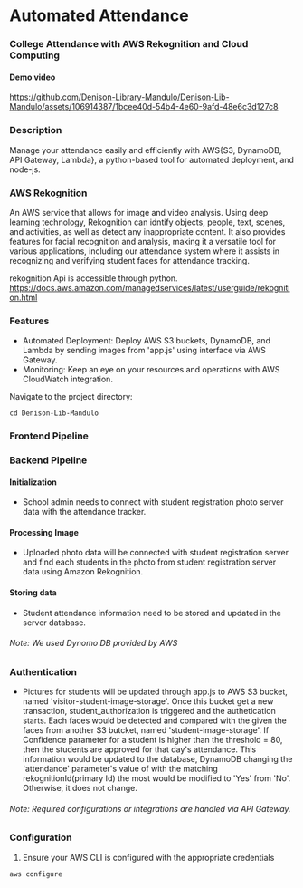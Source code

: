 # Automated Attendance


### College Attendance with AWS Rekognition and Cloud Computing
#### Demo video 
https://github.com/Denison-Library-Mandulo/Denison-Lib-Mandulo/assets/106914387/1bcee40d-54b4-4e60-9afd-48e6c3d127c8


### Description
Manage your attendance easily and efficiently with AWS{S3, DynamoDB, API Gateway, Lambda}, a python-based tool for automated deployment, and node-js. 

### AWS Rekognition
An AWS service that allows for image and video analysis. Using deep learning technology, Rekognition can idntify objects, people, text, scenes, and activities, as well as detect any inappropriate content. It also provides features for facial recognition and analysis, making it a versatile tool for various applications, including our attendance system where it assists in recognizing and verifying student faces for attendance tracking. 

rekognition Api is accessible through python. https://docs.aws.amazon.com/managedservices/latest/userguide/rekognition.html 

### Features
* Automated Deployment: Deploy AWS S3 buckets, DynamoDB, and Lambda by sending images from 'app.js' using interface via AWS Gateway. 
* Monitoring: Keep an eye on your resources and operations with AWS CloudWatch integration.

Navigate to the project directory:
```
cd Denison-Lib-Mandulo
```

### Frontend Pipeline



### Backend Pipeline
#### Initialization
* School admin needs to connect with student registration photo server data with the attendance tracker.

#### Processing Image
* Uploaded photo data will be connected with student registration server and find each students in the photo from student registration server data using Amazon Rekognition.

#### Storing data
* Student attendance information need to be stored and updated in the server database.
###### Note: We used Dynomo DB provided by AWS 

### Authentication
* Pictures for students will be updated through app.js to AWS S3 bucket, named 'visitor-student-image-storage'. Once this bucket get a new transaction, student_authorization is triggered and the authetication starts. Each faces would be detected and compared with the given the faces from another S3 butcket, named 'student-image-storage'. If Confidence parameter for a student is higher than the threshold = 80, then the students are approved for that day's attendance. This information would be updated to the database, DynamoDB changing the 'attendance' parameter's value of with the matching rekognitionId(primary Id) the most would be modified to 'Yes' from 'No'. Otherwise, it does not change. 



###### Note: Required configurations or integrations are handled via API Gateway.

### Configuration
1. Ensure your AWS CLI is configured with the appropriate credentials
```
aws configure
```




